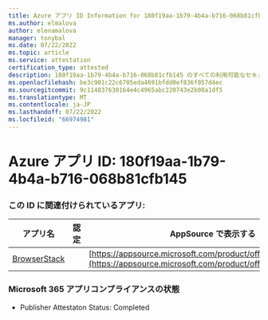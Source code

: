 ```yaml
---
title: Azure アプリ ID Information for 180f19aa-1b79-4b4a-b716-068b81cfb145
ms.author: elmalova
author: elenamalova
manager: tonybal
ms.date: 07/22/2022
ms.topic: article
ms.service: attestation
certification_type: attested
description: 180f19aa-1b79-4b4a-b716-068b81cfb145 のすべての利用可能なセキュリティとコンプライアンス情報。
ms.openlocfilehash: be3c901c22c6705eda4691bfdd0ef836f057d4ec
ms.sourcegitcommit: 9c114837630164e4c4965abc220743e2b08a1df5
ms.translationtype: MT
ms.contentlocale: ja-JP
ms.lasthandoff: 07/22/2022
ms.locfileid: "66974981"
---
```

# <a name="azure-app-id-180f19aa-1b79-4b4a-b716-068b81cfb145"></a>Azure アプリ ID: 180f19aa-1b79-4b4a-b716-068b81cfb145


### <a name="apps-associated-with-this-id"></a>この ID に関連付けられているアプリ:
| **アプリ名** | **認定** | **AppSource で表示する** |
|--------------|---------------|-----------------------|
| [BrowserStack](../forward/WA200004404.md) |  | [https://appsource.microsoft.com/product/office/WA200004404](https://appsource.microsoft.com/product/office/WA200004404) |

### <a name="microsoft-365-app-compliance-status"></a>Microsoft 365 アプリコンプライアンスの状態
- Publisher Attestaton Status: Completed

